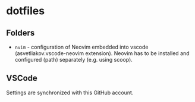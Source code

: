 # dotfiles

## Folders

* `nvim` - configuration of Neovim embedded into vscode (asvetliakov.vscode-neovim extension). Neovim has to be installed and configured (path) separately (e.g. using scoop).

## VSCode

Settings are synchronized with this GitHub account.
